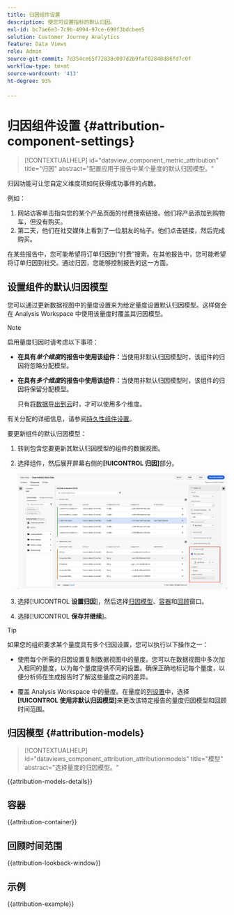 ```yaml
---
title: 归因组件设置
description: 使您可设置指标的默认归因。
exl-id: bc7ae6e3-7c9b-4994-97ce-690f3bdcbee5
solution: Customer Journey Analytics
feature: Data Views
role: Admin
source-git-commit: 7d354ce65f72838c007d2b9faf02848d86fd7c0f
workflow-type: tm+mt
source-wordcount: '413'
ht-degree: 93%

---
```


# 归因组件设置 {#attribution-component-settings}

<!-- markdownlint-disable MD034 -->

>[!CONTEXTUALHELP]
>id="dataview_component_metric_attribution"
>title="归因"
>abstract="配置应用于报告中某个量度的默认归因模型。"

<!-- markdownlint-enable MD034 -->


归因功能可让您自定义维度项如何获得成功事件的点数。

例如：

1. 网站访客单击指向您的某个产品页面的付费搜索链接。他们将产品添加到购物车，但没有购买。
2. 第二天，他们在社交媒体上看到了一位朋友的帖子。他们点击链接，然后完成购买。

在某些报告中，您可能希望将订单归因到“付费”搜索。在其他报告中，您可能希望将订单归因到社交。通过归因，您能够控制报告的这一方面。

## 设置组件的默认归因模型

您可以通过更新数据视图中的量度设置来为给定量度设置默认归因模型。这样做会在 Analysis Workspace 中使用该量度时覆盖其归因模型。

>[!NOTE]
>
>启用量度归因时请考虑以下事项：
>
>* **在具有&#x200B;*单个维度*的报告中使用该组件：**&#x200B;当使用非默认归因模型时，该组件的归因将忽略分配模型。
>
>* **在具有&#x200B;*多个维度*的报告中使用该组件：**&#x200B;当使用非默认归因模型时，该组件的归因将保留分配模型。
>
>   只有[将数据导出到云](/help/analysis-workspace/export/export-cloud.md)时，才可以使用多个维度。
>
> 有关分配的详细信息，请参阅[持久性组件设置](/help/data-views/component-settings/persistence.md)。

要更新组件的默认归因模型：

1. 转到包含您要更新其默认归因模型的组件的数据视图。

1. 选择组件，然后展开屏幕右侧的&#x200B;**[!UICONTROL 归因]**&#x200B;部分。

   ![数据视图窗口，其中突出显示“设置归因”选项](../assets/attribution-settings.png)

1. 选择&#x200B;[!UICONTROL **设置归因**]，然后选择[归因模型](#attribution-models)、[容器](#container)和[回顾](#lookback-window)窗口。



1. 选择&#x200B;[!UICONTROL **保存并继续**]。

>[!TIP]
>
>如果您的组织要求某个量度具有多个归因设置，您可以执行以下操作之一：
>
> * 使用每个所需的归因设置复制数据视图中的量度。您可以在数据视图中多次加入相同的量度，以为每个量度提供不同的设置。确保正确地标记每个量度，以便分析师在生成报告时了解这些量度之间的差异。
>
> * 覆盖 Analysis Workspace 中的量度。在量度的[列设置](/help/analysis-workspace/visualizations/freeform-table/column-row-settings/column-settings.md)中，选择&#x200B;**[!UICONTROL 使用非默认归因模型]**&#x200B;来更改该特定报告的量度归因模型和回顾时间范围。

## 归因模型 {#attribution-models}

<!-- markdownlint-disable MD034 -->

>[!CONTEXTUALHELP]
>id="dataviews_component_attribution_attributionmodels"
>title="模型"
>abstract="选择量度的归因模型。"

<!-- markdownlint-enable MD034 -->

{{attribution-models-details}}

## 容器

{{attribution-container}}

## 回顾时间范围

{{attribution-lookback-window}}

## 示例

{{attribution-example}}
